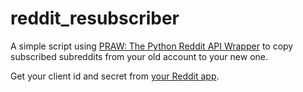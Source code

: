 # reddit_resubscriber

A simple script using [PRAW: The Python Reddit API Wrapper](https://praw.readthedocs.io/en/latest/index.html) to copy subscribed subreddits from your old account to your new one.

Get your client id and secret from [your Reddit app](https://www.reddit.com/prefs/apps/).
